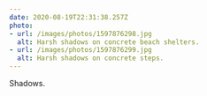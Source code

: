 ```yaml
---
date: 2020-08-19T22:31:38.257Z
photo:
- url: /images/photos/1597876298.jpg
  alt: Harsh shadows on concrete beach shelters.
- url: /images/photos/1597876299.jpg
  alt: Harsh shadows on concrete steps.
---
```

Shadows.
